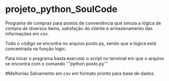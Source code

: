 # projeto_python_SoulCode
Programa de compras para postos de conveniência que simula a lógica de compra de diversos items, satisfação do cliente e armazenamento das informações em csv.

Todo o código se encontra no arquivo posto.py, sendo que a lógica está concentrada na função logic.

Para inicar o pragrama basta executar o script no terminal em que o arquivo se encontra com o comando '''python posto.py'''

#Melhorias
Salvamento em csv em formato pronto para base de dados.

